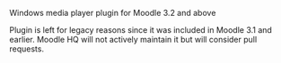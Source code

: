 Windows media player plugin for Moodle 3.2 and above

Plugin is left for legacy reasons since it was included in Moodle 3.1 and earlier.
Moodle HQ will not actively maintain it but will consider pull requests.

